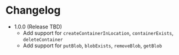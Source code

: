 # Changelog

*   1.0.0 (Release TBD)
    *   Add support for `createContainerInLocation`, `containerExists`, `deleteContainer`
    *   Add support for `putBlob`, `blobExists`, `removeBlob`, `getBlob`
